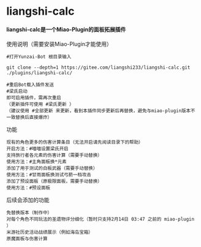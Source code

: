 # liangshi-calc

#### liangshi-calc是一个Miao-Plugin的面板拓展插件
使用说明（需要安装Miao-Plugin才能使用）
~~~~~~~~~~
#打开Yunzai-Bot 根目录输入

git clone --depth=1 https://gitee.com/liangshi233/liangshi-calc.git ./plugins/liangshi-calc/

#重启Bot载入插件发送
#梁氏启动
即可启用插件，需再次重启
（更新插件可使用 #梁氏更新 ）
（建议使用 #全部更新 来更新，看到本插件同步更新后再替换，避免与miao-plugin版本不一致替换后直接爆炸）

~~~~~~~~~~
功能
~~~~~~~~~~
现有的角色更多的伤害计算条目（无法开启请先阅读目录下的帮助）
开启方法：#喵喵设置梁氏开启
支持旅行者各元素的伤害计算（需要手动替换）
使用方法：#主角面板换*元素
添加了用于测试的白板武器（需要手动替换）
使用方法：#甘雨面板换测试弓箭一档攻击
添加了预设面板（原极限面板，需要手动替换）
使用方法：#预设面板
~~~~~~~~~~
后续会添加的功能
~~~~~~~~~~
免替换版本（制作中）
对每个角色不同玩法的圣遗物评分细化（暂时只支持2月14日 03:47 之前的 miao-plugin  ）
米游社历史活动战绩展示（例如海岛宝箱）
原魔面板与伤害计算
~~~~~~~~~~
